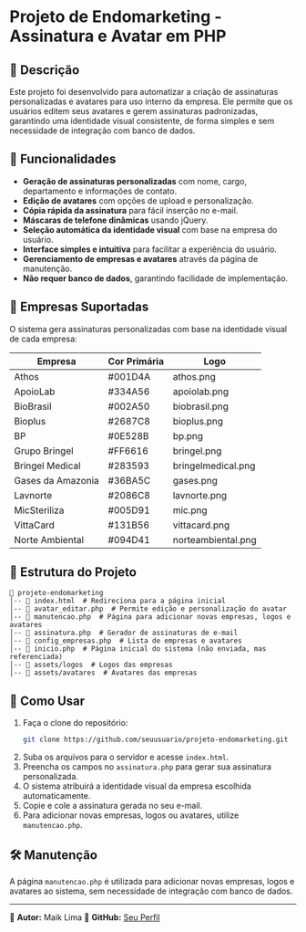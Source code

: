 # Projeto de Endomarketing - Assinatura e Avatar em PHP

## 📌 Descrição
Este projeto foi desenvolvido para automatizar a criação de assinaturas personalizadas e avatares para uso interno da empresa. Ele permite que os usuários editem seus avatares e gerem assinaturas padronizadas, garantindo uma identidade visual consistente, de forma simples e sem necessidade de integração com banco de dados.

## 🚀 Funcionalidades
- **Geração de assinaturas personalizadas** com nome, cargo, departamento e informações de contato.
- **Edição de avatares** com opções de upload e personalização.
- **Cópia rápida da assinatura** para fácil inserção no e-mail.
- **Máscaras de telefone dinâmicas** usando jQuery.
- **Seleção automática da identidade visual** com base na empresa do usuário.
- **Interface simples e intuitiva** para facilitar a experiência do usuário.
- **Gerenciamento de empresas e avatares** através da página de manutenção.
- **Não requer banco de dados**, garantindo facilidade de implementação.

## 🏢 Empresas Suportadas
O sistema gera assinaturas personalizadas com base na identidade visual de cada empresa:

| Empresa | Cor Primária | Logo |
|---------|------------|------|
| Athos | #001D4A | athos.png |
| ApoioLab | #334A56 | apoiolab.png |
| BioBrasil | #002A50 | biobrasil.png |
| Bioplus | #2687C8 | bioplus.png |
| BP | #0E528B | bp.png |
| Grupo Bringel | #FF6616 | bringel.png |
| Bringel Medical | #283593 | bringelmedical.png |
| Gases da Amazonia | #36BA5C | gases.png |
| Lavnorte | #2086C8 | lavnorte.png |
| MicSteriliza | #005D91 | mic.png |
| VittaCard | #131B56 | vittacard.png |
| Norte Ambiental | #094D41 | norteambiental.png |

## 📂 Estrutura do Projeto
```
📁 projeto-endomarketing
│-- 📄 index.html  # Redireciona para a página inicial
│-- 📄 avatar_editar.php  # Permite edição e personalização do avatar
│-- 📄 manutencao.php  # Página para adicionar novas empresas, logos e avatares
│-- 📄 assinatura.php  # Gerador de assinaturas de e-mail
│-- 📄 config_empresas.php  # Lista de empresas e avatares
│-- 📄 inicio.php  # Página inicial do sistema (não enviada, mas referenciada)
│-- 📁 assets/logos  # Logos das empresas
│-- 📁 assets/avatares  # Avatares das empresas
```

## 🚀 Como Usar
1. Faça o clone do repositório:
   ```sh
   git clone https://github.com/seuusuario/projeto-endomarketing.git
   ```
2. Suba os arquivos para o servidor e acesse `index.html`.
3. Preencha os campos no `assinatura.php` para gerar sua assinatura personalizada.
4. O sistema atribuirá a identidade visual da empresa escolhida automaticamente.
5. Copie e cole a assinatura gerada no seu e-mail.
6. Para adicionar novas empresas, logos ou avatares, utilize `manutencao.php`.

## 🛠️ Manutenção
A página `manutencao.php` é utilizada para adicionar novas empresas, logos e avatares ao sistema, sem necessidade de integração com banco de dados.

---
📧 **Autor:** Maik Lima 
🔗 **GitHub:** [Seu Perfil]([https://github.com/seuusuario](https://github.com/Maikantoniolima))

